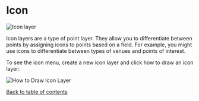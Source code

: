 # Icon

![Icon layer](https://d1a3f4spazzrp4.cloudfront.net/indranildeveloper-kepler.gl/documentation/image33.png "Icon layer")

Icon layers are a type of point layer. They allow you to differentiate between points by assigning icons to points based on a field. For example, you might use icons to differentiate between types of venues and points of interest.

To see the icon menu, create a new icon layer and click how to draw an icon layer:

![How to Draw Icon Layer](https://d1a3f4spazzrp4.cloudfront.net/indranildeveloper-kepler.gl/documentation/image38.png "How to Draw Icon Layer")

[Back to table of contents](../README.md)
